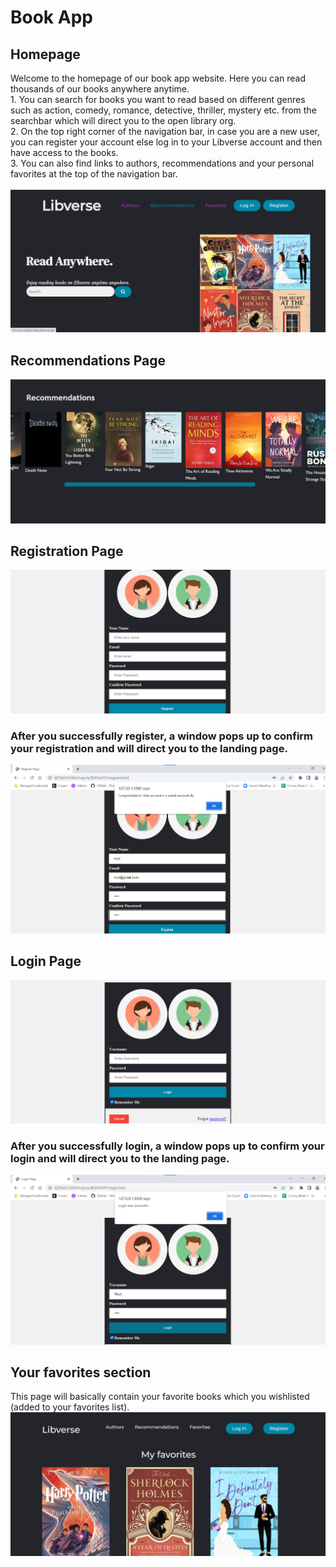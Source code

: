 <h1> Book App </h1>
<h2> Homepage </h2>
Welcome to the homepage of our book app website. Here you can read thousands of our books anywhere anytime. <br>
1. You can search for books you want to read based on different genres such as action, comedy, romance, detective, thriller, mystery etc. from the searchbar which will direct you to the open library org. <br>
2. On the top right corner of the navigation bar, in case you are a new user, you can register your account else log in to your Libverse account and then have access to the books. <br>
3. You can also find links to authors, recommendations and your personal favorites at the top of the navigation bar. <br>

<br>
<img src = "Homepage1.png">

<br>
  <h2> Recommendations Page </h2>
<img src = "Recommendations.png">

<br>
  <h2> Registration Page </h2>
<img src = "RegisterPage.png">

<br>
<h3> After you successfully register, a window pops up to confirm your registration and will direct you to the landing page. </h3>
<img src = "Successfull_Register.png">

<br>
  <h2> Login Page </h2>
<img src = "LoginPage.png">
  
 <br>
  <h3> After you successfully login, a window pops up to confirm your login and will direct you to the landing page. </h3>
<img src = "Successfull_Login.png">

<h2> Your favorites section </h2>
This page will basically contain your favorite books which you wishlisted (added to your favorites list).
<img src = "MyFavorites.png">
